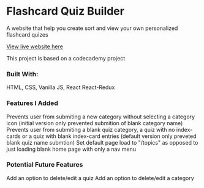 # Flashcard Quiz Builder

A website that help you create sort and view your own personalized flashcard quizes

[View live website here](https://flashcard-quiz-builder.netlify.app/)

This project is based on a codecademy project

### Built With:
HTML,
CSS,
Vanilla JS,
React
React-Redux

### Features I Added
Prevents user from submiting a new category without selecting a category icon (initial version only prevented submition of blank  category name)
Prevents user from submiting a blank quiz category, a quiz with no index-cards or a quiz with blank index-card entries (default version only preveted blank quiz name submtion)
Set default page load to "/topics" as opposed to just loading blank home page with only a nav menu

### Potential Future Features
Add an option to delete/edit a quiz
Add an option to delete/edit a category